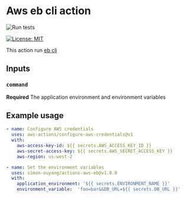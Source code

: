 # Aws eb cli action

![Run tests](https://github.com/simon-ouyang/actions-aws-eb/workflows/Run%20tests/badge.svg)

[![License: MIT](https://img.shields.io/badge/License-MIT-yellow.svg)](https://github.com/hmanzur/actions-aws-eb/blob/master/LICENCE)

This action run [eb cli](https://docs.aws.amazon.com/elasticbeanstalk/latest/dg/eb-cli3.html)

## Inputs

### `command`

**Required** The application environment and environment variables

## Example usage

```YAML
- name: Configure AWS credentials
  uses: aws-actions/configure-aws-credentials@v1
  with:
    aws-access-key-id: ${{ secrets.AWS_ACCESS_KEY_ID }}
    aws-secret-access-key: ${{ secrets.AWS_SECRET_ACCESS_KEY }}
    aws-region: us-west-2

- name: Set the environment variables   
  uses: simon-ouyang/actions-aws-eb@v1.0.0
  with:
    application_environment: '${{ secrets.ENVIRONMENT_NAME }}'
    environment_variable:  'foo=bar&&DB_URL=${{ secrets.DB_URL }}'
```
